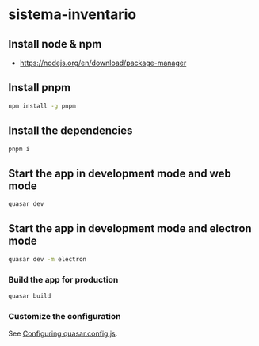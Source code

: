 # sistema-inventario

## Install node & npm
- https://nodejs.org/en/download/package-manager

## Install pnpm
```bash
npm install -g pnpm
```

## Install the dependencies
```bash
pnpm i
```

## Start the app in development mode and web mode
```bash
quasar dev
```

## Start the app in development mode and electron mode
```bash
quasar dev -m electron
```

### Build the app for production
```bash
quasar build
```

### Customize the configuration
See [Configuring quasar.config.js](https://v2.quasar.dev/quasar-cli-vite/quasar-config-js).
